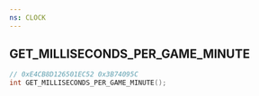 ```yaml
---
ns: CLOCK
---
```

## GET_MILLISECONDS_PER_GAME_MINUTE

```c
// 0xE4CB8D126501EC52 0x3B74095C
int GET_MILLISECONDS_PER_GAME_MINUTE();
```

